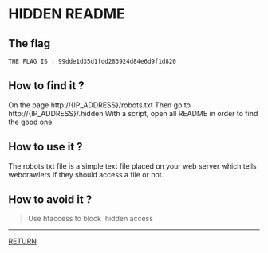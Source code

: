 # HIDDEN README

## The flag
```
THE FLAG IS : 99dde1d35d1fdd283924d84e6d9f1d820
```

## How to find it ?
On the page http://{IP_ADDRESS}/robots.txt
Then go to http://{IP_ADDRESS}/.hidden
With a script, open all README in order to find the good one

## How to use it ?
The robots.txt file is a simple text file placed on your web server which tells webcrawlers if they should access a file or not.

## How to avoid it ?
> Use htaccess to block .hidden access

---

[RETURN](https://github.com/tillderoquefeuil/darkly)